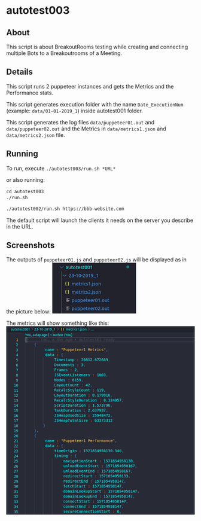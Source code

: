 # autotest003

## About

This script is about BreakoutRooms testing while creating and connecting multiple Bots to a Breakoutrooms of a Meeting.


## Details

This script runs 2 puppeteer instances and gets the Metrics and the Performance stats.

This script generates execution folder with the name `Date_ExecutionNum` (example: `data/01-01-2019_1`) inside autotest001 folder.

This script generates the log files `data/puppeteer01.out` and `data/puppeteer02.out` and the Metrics in `data/metrics1.json` and `data/metrics2.json` file.

## Running

To run, execute `./autotest003/run.sh *URL*`

or also running: 

```
cd autotest003
./run.sh
```

~~~bash
./autotest002/run.sh https://bbb-website.com
~~~

The default script will launch the clients it needs on the server you describe in the URL.

## Screenshots

The outputs of `puppeteer01.js` and `puppeteer02.js` will be displayed as in the picture below:
![outputs](../images/screenshot.png "outputs")

The metrics will show something like this:
![metrics](../images/metrics.png "metrics")